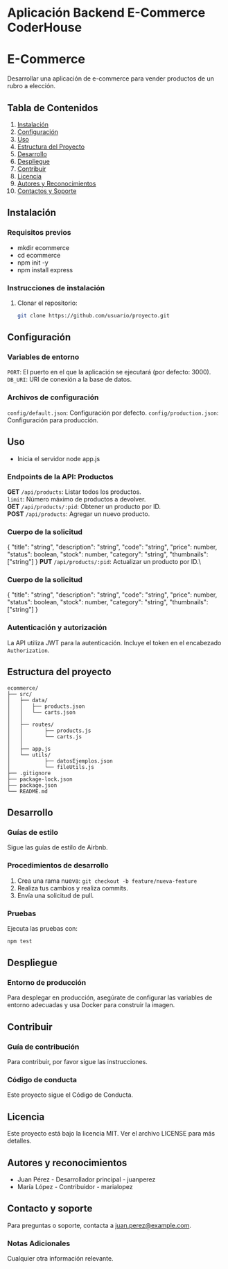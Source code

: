 # Aplicación Backend E-Commerce **CoderHouse**

# E-Commerce

Desarrollar una aplicación de e-commerce para vender productos de un rubro a elección.

## Tabla de Contenidos
1. [Instalación](#instalación)
2. [Configuración](#configuración)
3. [Uso](#uso)
4. [Estructura del Proyecto](#estructura-del-proyecto)
5. [Desarrollo](#desarrollo)
6. [Despliegue](#despliegue)
7. [Contribuir](#contribuir)
8. [Licencia](#licencia)
9. [Autores y Reconocimientos](#autores-y-reconocimientos)
10. [Contactos y Soporte](#contactos-y-soporte)

## Instalación
### Requisitos previos
- mkdir ecommerce
- cd ecommerce
- npm init -y
- npm install express


### Instrucciones de instalación
1. Clonar el repositorio:
   ```sh
   git clone https://github.com/usuario/proyecto.git

## Configuración
### Variables de entorno
`PORT`: El puerto en el que la aplicación se ejecutará (por defecto: 3000).\
`DB_URI`: URI de conexión a la base de datos.
### Archivos de configuración
`config/default.json`: Configuración por defecto.
`config/production.json`: Configuración para producción.

## Uso
- Inicia el servidor node app.js
### Endpoints de la API: Productos
**GET** `/api/products`: Listar todos los productos.\
        `limit`: Número máximo de productos a devolver.\
**GET** `/api/products/:pid`: Obtener un producto por ID.\
**POST** `/api/products`: Agregar un nuevo producto.
### Cuerpo de la solicitud
{
    "title": "string",
    "description": "string",
    "code": "string",
    "price": number,
    "status": boolean,
    "stock": number,
    "category": "string",
    "thumbnails": ["string"]
}
**PUT** `/api/products/:pid`: Actualizar un producto por ID.\
### Cuerpo de la solicitud
{
    "title": "string",
    "description": "string",
    "code": "string",
    "price": number,
    "status": boolean,
    "stock": number,
    "category": "string",
    "thumbnails": ["string"]
}

### Autenticación y autorización
La API utiliza JWT para la autenticación. Incluye el token en el encabezado `Authorization`.
## Estructura del proyecto
```
ecommerce/
├── src/
│   ├── data/
│   │   ├── products.json
│   │   └── carts.json
│   │
│   ├── routes/
│   │       ├── products.js
│   │       └── carts.js
│   │
│   ├── app.js
│   └── utils/
│           ├── datosEjemplos.json
│           └── fileUtils.js
├── .gitignore    
├── package-lock.json    
├── package.json    
└── README.md    

```
## Desarrollo
### Guías de estilo
Sigue las guías de estilo de Airbnb.

### Procedimientos de desarrollo
1. Crea una rama nueva: `git checkout -b feature/nueva-feature`
1. Realiza tus cambios y realiza commits.
1. Envía una solicitud de pull.

### Pruebas
Ejecuta las pruebas con:
```sh
npm test
```
## Despliegue
### Entorno de producción
Para desplegar en producción, asegúrate de configurar las variables de entorno adecuadas y usa Docker para construir la imagen.
## Contribuir
### Guía de contribución
Para contribuir, por favor sigue las instrucciones.

### Código de conducta
Este proyecto sigue el Código de Conducta.
## Licencia
Este proyecto está bajo la licencia MIT. Ver el archivo LICENSE para más detalles.
## Autores y reconocimientos
* Juan Pérez - Desarrollador principal - juanperez
* María López - Contribuidor - marialopez
## Contacto y soporte
Para preguntas o soporte, contacta a juan.perez@example.com.

### Notas Adicionales
Cualquier otra información relevante.
